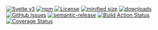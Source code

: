 [![Svelte v3](https://img.shields.io/badge/svelte-v3-orange.svg)](https://svelte.dev)
[![npm](https://img.shields.io/npm/v/konsum-frontend-svelte.svg)](https://www.npmjs.com/package/konsum-frontend-svelte)
[![License](https://img.shields.io/badge/License-BSD%203--Clause-blue.svg)](https://opensource.org/licenses/BSD-3-Clause)
[![minified size](https://badgen.net/bundlephobia/min/konsum-frontend-svelte)](https://bundlephobia.com/result?p=konsum-frontend-svelte)
[![downloads](http://img.shields.io/npm/dm/konsum-frontend-svelte.svg?style=flat-square)](https://npmjs.org/package/konsum-frontend-svelte)
[![GitHub Issues](https://img.shields.io/github/issues/arlac77/konsum-frontend-svelte.svg?style=flat-square)](https://github.com/arlac77/konsum-frontend-svelte/issues)
[![semantic-release](https://img.shields.io/badge/%20%20%F0%9F%93%A6%F0%9F%9A%80-semantic--release-e10079.svg)](https://github.com/arlac77/konsum-frontend-svelte.git)
[![Build Action Status](https://img.shields.io/endpoint.svg?url=https%3A%2F%2Factions-badge.atrox.dev%2Farlac77%2Fkonsum-frontend-svelte%2Fbadge&style=flat)](https://actions-badge.atrox.dev/arlac77/konsum-frontend-svelte/goto)
[![Coverage Status](https://coveralls.io/repos/arlac77/konsum-frontend-svelte/badge.svg)](https://coveralls.io/r/arlac77/konsum-frontend-svelte)
